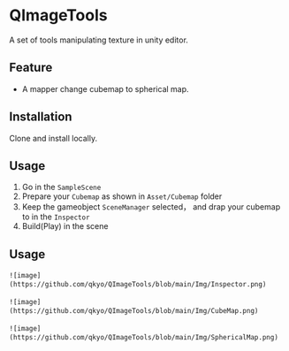 # QImageTools
A set of tools manipulating texture in unity editor.

## Feature

 * A mapper change cubemap to spherical map.
 
## Installation

Clone and install locally.

## Usage

1. Go in the ``` SampleScene ```
2. Prepare your ``` Cubemap ``` as shown in ``` Asset/Cubemap ``` folder
3. Keep the gameobject ``` SceneManager ``` selected， and drap your cubemap to  in the ``` Inspector ```
4. Build(Play) in the scene

## Usage

    ![image](https://github.com/qkyo/QImageTools/blob/main/Img/Inspector.png)
    
    ![image](https://github.com/qkyo/QImageTools/blob/main/Img/CubeMap.png)
    
    ![image](https://github.com/qkyo/QImageTools/blob/main/Img/SphericalMap.png)
